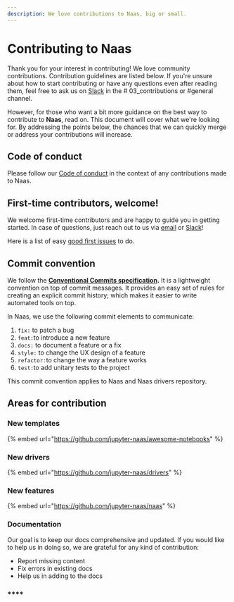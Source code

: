 ```yaml
---
description: We love contributions to Naas, big or small.
---
```


# Contributing to Naas

Thank you for your interest in contributing! We love community contributions. Contribution guidelines are listed below. If you're unsure about how to start contributing or have any questions even after reading them, feel free to ask us on [Slack](https://slack.airbyte.io) in the # 03\_contributions or #general channel.

However, for those who want a bit more guidance on the best way to contribute to **Naas**, read on. This document will cover what we're looking for. By addressing the points below, the chances that we can quickly merge or address your contributions will increase.

## Code of conduct

Please follow our [Code of conduct](project-overview/code-of-conduct.md) in the context of any contributions made to Naas.

## First-time contributors, welcome!

We welcome first-time contributors and are happy to guide you in getting started. In case of questions, just reach out to us via [email](mailto:hello@naas.ai) or [Slack](https://slack.airbyte.io)!

Here is a list of easy [good first issues](https://github.com/jupyter-naas/awesome-notebooks/labels/good%20first%20issue) to do.

## Commit convention

We follow the [**Conventional Commits specification**](https://www.conventionalcommits.org/en/v1.0.0/#summary)**.** It is a lightweight convention on top of commit messages. It provides an easy set of rules for creating an explicit commit history; which makes it easier to write automated tools on top.

In Naas, we use the following  commit elements to communicate:

1. `fix:` to patch a bug&#x20;
2. `feat:`to introduce a new feature&#x20;
3. `docs:` to document a feature or a fix
4. `style:` to change the UX design of a feature
5. `refactor:`to change the way a feature works&#x20;
6. `test:`to add unitary tests to the project&#x20;

This commit convention applies to Naas and Naas drivers repository.

## Areas for contribution

### **New templates**&#x20;

{% embed url="https://github.com/jupyter-naas/awesome-notebooks" %}

### **New drivers**

{% embed url="https://github.com/jupyter-naas/drivers" %}

### **New features**

{% embed url="https://github.com/jupyter-naas/naas" %}

### **Documentation**

Our goal is to keep our docs comprehensive and updated. If you would like to help us in doing so, we are grateful for any kind of contribution:

* Report missing content
* Fix errors in existing docs
* Help us in adding to the docs



### &#x20; **** &#x20;
